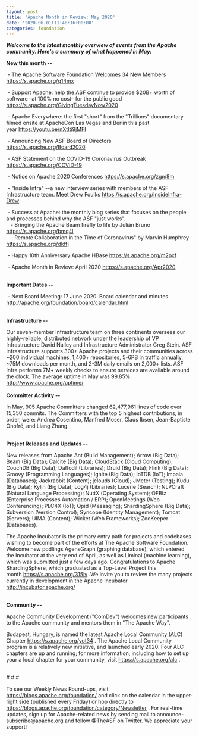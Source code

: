 ```yaml
---
layout: post
title: 'Apache Month in Review: May 2020'
date: '2020-06-01T11:48:16+00:00'
categories: foundation
---
```

<p><i><span style="font-weight: 700;">Welcome to the latest monthly overview of events from the Apache community. Here's a summary of what happened in May:</span></i></p><p><span style="font-weight: 700;">New this month --</span></p><p><span style="font-size: 14px;">&nbsp;- </span>The Apache Software Foundation Welcomes 34 New Members <a href="https://s.apache.org/q14mx" target="_blank">https://s.apache.org/q14mx</a></p><p>&nbsp;- Support Apache: help the ASF continue to provide $20B+ worth of software –at 100% no cost– for the public good <a href="https://s.apache.org/GivingTuesdayNow2020" target="_blank">https://s.apache.org/GivingTuesdayNow2020</a><br></p><p>&nbsp;- Apache Everywhere:
the&nbsp;first "short" from the "Trillions" documentary filmed onsite at 
ApacheCon Las Vegas and Berlin this past year&nbsp;<a href="https://youtu.be/nXtIti9jMFI" target="_blank">https://youtu.be/nXtIti9jMFI</a>&nbsp; </p><p>&nbsp;- Announcing New ASF Board of Directors <a href="https://s.apache.org/Board2020" target="_blank">https://s.apache.org/Board2020</a>&nbsp;&nbsp;</p><p>&nbsp;- ASF Statement on the COVID-19 Coronavirus Outbreak <a href="https://s.apache.org/COVID-19" target="_blank">https://s.apache.org/COVID-19</a>&nbsp;</p><p>&nbsp;- Notice on Apache 2020 Conferences&nbsp;<a href="https://s.apache.org/zgm8m" target="_blank">https://s.apache.org/zgm8m</a>&nbsp;&nbsp;</p><p>&nbsp;- "Inside Infra" --a new interview series with members of the ASF Infrastructure team. Meet Drew Foulks <a href="https://s.apache.org/InsideInfra-Drew" target="_blank">https://s.apache.org/InsideInfra-Drew</a></p><p>&nbsp;- Success at Apache: the monthly blog series that focuses on the people and processes behind why the ASF "just works". <br>&nbsp;&nbsp; - Bringing the Apache Beam firefly to life by Julián Bruno <a href="https://s.apache.org/bmq4l" target="_blank">https://s.apache.org/bmq4l</a><br>&nbsp;&nbsp; - Remote Collaboration in the Time of Coronavirus" by Marvin Humphrey <a href="https://s.apache.org/dkffj" target="_blank">https://s.apache.org/dkffj</a> </p><p>&nbsp;- Happy 10th Anniversary Apache HBase&nbsp;<a href="https://s.apache.org/m2pxf" target="_blank">https://s.apache.org/m2pxf</a>&nbsp;</p><p>&nbsp;- Apache Month in Review: April 2020 <a href="https://s.apache.org/Apr2020" target="_blank">https://s.apache.org/Apr2020</a></p><p><br><span style="font-weight: 700;">Important Dates --</span></p><p>&nbsp;- Next Board Meeting: 17 June 2020. Board calendar and minutes <a href="http://apache.org/foundation/board/calendar.html" target="_blank">http://apache.org/foundation/board/calendar.html</a></p><p><br><span style="font-weight: 700;">Infrastructure --</span></p><div>Our
 seven-member Infrastructure team on three continents oversees our 
highly-reliable, distributed network under the leadership of VP 
Infrastructure David Nalley and Infrastructure Administrator Greg Stein.
 ASF Infrastructure supports 300+ Apache projects and their communities 
across ~200 individual machines, 1,400+ repositories, 5-6PB in traffic 
annually, ~75M downloads per month, and 2-3M daily emails on 2,000+ 
lists. ASF Infra performs 7M+ weekly checks to ensure services are 
available around the clock. The average uptime in May was 99.85%. <a href="http://www.apache.org/uptime/" target="_blank">http://www.apache.org/uptime/</a><b><br></b></div><div><b><br></b></div><div><b>Committer Activity --</b></div><p>In May, 905 Apache Committers changed 62,477,961 lines of code over 15,350 commits. The Committers with the top 5 highest contributions, in 
order, were: Andrea Cosentino, Manfred Moser, Claus Ibsen, Jean-Baptiste Onofré, and Liang Zhang.&nbsp; </p><p><b><br>Project Releases and Updates --</b></p><p>New releases from Apache Ant (Build Management); Arrow (Big Data); Beam (Big Data); Calcite (Big Data); CloudStack (Cloud Computing); CouchDB (Big Data); Daffodil (Libraries); Druid (Big Data); Flink (Big
 Data); Groovy (Programming Languages); Ignite (Big
 Data); IoTDB (IoT); Impala (Databases); Jackrabbit (Content); jclouds (Cloud); JMeter (Testing); Kudu (Big Data); Kylin (Big Data); Log4j (Libraries); Lucene (Search); NLPCraft (Natural Language Processing); NuttX (Operating System); OFBiz (Enterprise Processes Automation / ERP); OpenMeetings (Web Conferencing); PLC4X (IoT); Qpid
 (Messaging); ShardingSphere (Big Data); Subversion (Version Control); Syncope (Identity Management); Tomcat (Servers); UIMA (Content); Wicket (Web Frameworks); ZooKeeper (Databases).</p><p>The
 Apache Incubator is the primary entry path for projects and codebases 
wishing to become part of the efforts at The Apache Software Foundation. Welcome new podlings AgensGraph (graphing database), which entered the Incubator at the very end of April, as well as Liminal (machine learning), which was submitted just a few days ago.&nbsp;Congratulations to Apache ShardingSphere, which graduated as a Top-Level Project this month&nbsp;<a href="https://s.apache.org/315iv" target="_blank">https://s.apache.org/315iv</a>&nbsp;.We invite you to review 
the many projects currently in development in the Apache Incubator <a href="http://incubator.apache.org/" target="_blank">http://incubator.apache.org/</a>&nbsp; &nbsp;<br><br></p><p><b>Community --</b></p><p>Apache Community Development ("ComDev") welcomes new participants to the Apache community and mentors them in "The Apache Way".</p><p>Budapest, Hungary, is named the latest Apache Local Community (ALC) Chapter <a href="https://s.apache.org/yot34" target="_blank">https://s.apache.org/yot34</a>&nbsp;. The Apache Local Community program is a relatively new initiative, and launched early 2020. Four ALC chapters are up and running; for more information, including how to set up your a local chapter for your community, visit&nbsp;<a href="https://s.apache.org/alc" target="_blank">https://s.apache.org/alc</a>&nbsp;.</p><p><span style="font-size: 14px;"><br></span># # #</p><p>To see our Weekly News Round-ups, visit <a href="https://blogs.apache.org/foundation/" target="_blank">https://blogs.apache.org/foundation/</a>&nbsp;and click on the calendar in the upper-right side (published every Friday) or hop directly to <a href="https://blogs.apache.org/foundation/category/Newsletter" target="_blank">https://blogs.apache.org/foundation/category/Newsletter</a>&nbsp;.
 For real-time updates, sign up for Apache-related news by sending mail 
to announce-subscribe@apache.org and follow @TheASF on Twitter. We 
appreciate your support!</p>
